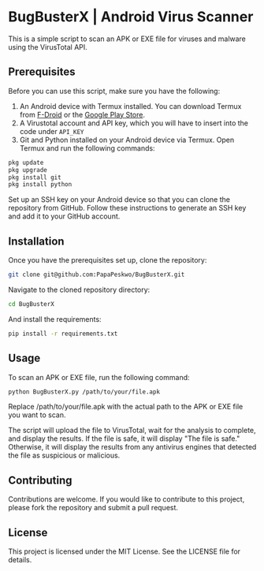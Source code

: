 # BugBusterX | Android Virus Scanner

This is a simple script to scan an APK or EXE file for viruses and malware using the VirusTotal API.
## Prerequisites

Before you can use this script, make sure you have the following:

1. An Android device with Termux installed. You can download Termux from [F-Droid](https://f-droid.org/packages/com.termux/) or the [Google Play Store](https://play.google.com/store/apps/details?id=com.termux&pli=1).
2. A Virustotal account and API key, which you will have to insert into the code under `API_KEY`
3. Git and Python installed on your Android device via Termux. Open Termux and run the following commands:

```bash
pkg update
pkg upgrade
pkg install git
pkg install python
```
Set up an SSH key on your Android device so that you can clone the repository from GitHub. Follow these instructions to generate an SSH key and add it to your GitHub account.

## Installation

Once you have the prerequisites set up, clone the repository:

```bash
git clone git@github.com:PapaPeskwo/BugBusterX.git
```

Navigate to the cloned repository directory:

```bash
cd BugBusterX
```
And install the requirements:
```bash
pip install -r requirements.txt
```
## Usage

To scan an APK or EXE file, run the following command:

```bash
python BugBusterX.py /path/to/your/file.apk
```
Replace /path/to/your/file.apk with the actual path to the APK or EXE file you want to scan.

The script will upload the file to VirusTotal, wait for the analysis to complete, and display the results. If the file is safe, it will display "The file is safe." Otherwise, it will display the results from any antivirus engines that detected the file as suspicious or malicious.

## Contributing
Contributions are welcome. If you would like to contribute to this project, please fork the repository and submit a pull request.

## License
This project is licensed under the MIT License. See the LICENSE file for details.
